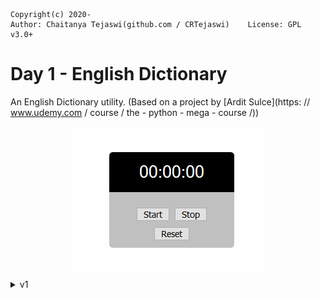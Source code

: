     Copyright(c) 2020-
    Author: Chaitanya Tejaswi(github.com / CRTejaswi)    License: GPL v3.0+

# Day 1 - English Dictionary
An English Dictionary utility. (Based on a project by [Ardit Sulce](https: // www.udemy.com / course / the - python - mega - course /))

<center>
    <img src = "resources/demo.gif" >
</center>

<details>
<summary> v1 </summary>

> ...

```py
#!/usr/bin/env python3
import json
import sys

data = json.load(open('resources/dictionary.json'))


class Dictionary:
    '''
    Base class to lookup dictionary meanings of words.
    '''

    def meaning(self, word):
        word = word.lower()
        if word in data:
            print(f'>> {word}:', data[word])
        return None


if __name__ == '__main__':
    wordLookup = Dictionary()
    _, *words = sys.argv
    for word in words:
        wordLookup.meaning(word)
```

</details>
